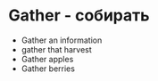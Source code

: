 # Gather - собирать

- Gather an information
- gather that harvest
- Gather apples
- Gather berries
